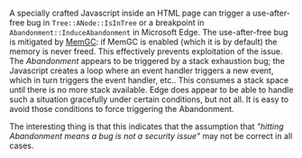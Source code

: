 A specially crafted Javascript inside an HTML page can trigger a use-after-free
bug in `Tree::ANode::IsInTree` or a breakpoint in
`Abandonment::InduceAbandonment` in Microsoft Edge. The use-after-free bug is
mitigated by [MemGC][]: if MemGC is enabled (which it is by default) the memory
is never freed. This effectively prevents exploitation of the issue. The
*Abandonment* appears to be triggered by a stack exhaustion bug; the Javascript
creates a loop where an event handler triggers a new event, which in turn
triggers the event handler, etc.. This consumes a stack space until there is no
more stack available. Edge does appear to be able to handle such a situation
gracefully under certain conditions, but not all. It is easy to avoid those
conditions to force triggering the Abandonment.

The interesting thing is that this indicates that the assumption that *"hitting
Abandonment means a bug is not a security issue"* may not be correct in all
cases.

[MemGC]: https://securityintelligence.com/memgc-use-after-free-exploit-mitigation-in-edge-and-ie-on-windows-10/
